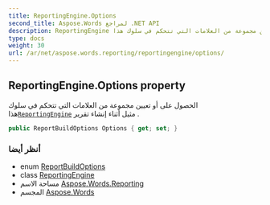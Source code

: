 ```yaml
---
title: ReportingEngine.Options
second_title: Aspose.Words لمراجع .NET API
description: ReportingEngine ملكية. الحصول على أو تعيين مجموعة من العلامات التي تتحكم في سلوك هذاReportingEngine مثيل أثناء إنشاء تقرير .
type: docs
weight: 30
url: /ar/net/aspose.words.reporting/reportingengine/options/
---
```

## ReportingEngine.Options property

الحصول على أو تعيين مجموعة من العلامات التي تتحكم في سلوك هذا[`ReportingEngine`](../) مثيل أثناء إنشاء تقرير .

```csharp
public ReportBuildOptions Options { get; set; }
```

### أنظر أيضا

* enum [ReportBuildOptions](../../reportbuildoptions/)
* class [ReportingEngine](../)
* مساحة الاسم [Aspose.Words.Reporting](../../reportingengine/)
* المجسم [Aspose.Words](../../../)


